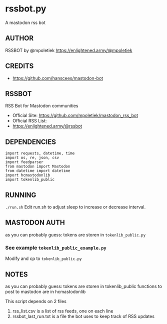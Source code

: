 # rssbot.py
A mastodon rss bot

## AUTHOR 
 RSSBOT by @mpoletiek
 https://enlightened.army/@mpoletiek

## CREDITS 
 - https://github.com/hanscees/mastodon-bot

## RSSBOT
 RSS Bot for Mastodon communities
 - Official Site: https://github.com/mpoletiek/mastodon_rss_bot
 - Official RSS List: 
 - https://enlightened.army/@rssbot

## DEPENDENCIES
```
import requests, datetime, time
import os, re, json, csv
import feedparser
from mastodon import Mastodon
from datetime import datetime
import hcmastodonlib
import tokenlib_public
```

## RUNNING
`./run.sh`
Edit run.sh to adjust sleep to increase or decrease interval.

## MASTODON AUTH
as you can probably guess:
tokens are storen in `tokenlib_public.py`
### See example `tokenlib_public_example.py`
Modify and cp to `tokenlib_public.py`

## NOTES 
as you can probably guess:
 tokens are storen in tokenlib_public
 functions to post to mastodon are in hcmastodonlib

 This script depends on 2 files
 1. rss_list.csv is a list of rss feeds, one on each line
 2. rssbot_last_run.txt is a file the bot uses to keep track of RSS updates

